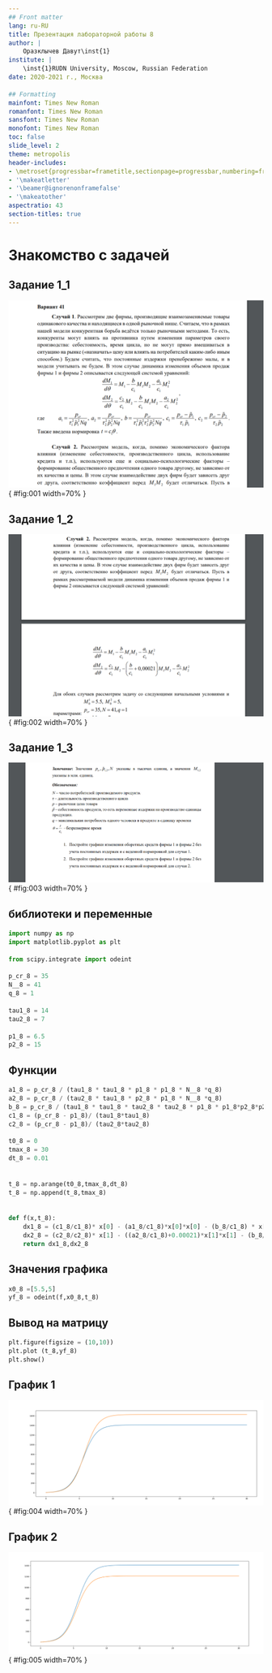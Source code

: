 ```yaml
---
## Front matter
lang: ru-RU
title: Презентация лабораторной работы 8
author: |
	Оразклычев Давут\inst{1}
institute: |
	\inst{1}RUDN University, Moscow, Russian Federation
date: 2020-2021 г., Москва

## Formatting
mainfont: Times New Roman
romanfont: Times New Roman
sansfont: Times New Roman
monofont: Times New Roman
toc: false
slide_level: 2
theme: metropolis
header-includes:
- \metroset{progressbar=frametitle,sectionpage=progressbar,numbering=fraction}
- '\makeatletter'
- '\beamer@ignorenonframefalse'
- '\makeatother'
aspectratio: 43
section-titles: true
---
```


# Знакомство с задачей

## Задание 1_1

![Задание](image/1.png){ #fig:001 width=70% }

## Задание 1_2

![Задание](image/2.png){ #fig:002 width=70% }

## Задание 1_3

![Задание](image/3.png){ #fig:003 width=70% }



## библиотеки и переменные

```Python
import numpy as np
import matplotlib.pyplot as plt

from scipy.integrate import odeint

p_cr_8 = 35
N__8 = 41
q_8 = 1

tau1_8 = 14
tau2_8 = 7

p1_8 = 6.5
p2_8 = 15
```

## Функции
```Python
a1_8 = p_cr_8 / (tau1_8 * tau1_8 * p1_8 * p1_8 * N__8 *q_8)
a2_8 = p_cr_8 / (tau2_8 * tau1_8 * p2_8 * p1_8 * N__8 *q_8)
b_8 = p_cr_8 / (tau1_8 * tau1_8 * tau2_8 * tau2_8 * p1_8 * p1_8*p2_8*p2_8*N__8*q_8)
c1_8 = (p_cr_8 - p1_8)/ (tau1_8*tau1_8)
c2_8 = (p_cr_8 - p1_8)/ (tau2_8*tau2_8)

t0_8 = 0
tmax_8 = 30
dt_8 = 0.01


t_8 = np.arange(t0_8,tmax_8,dt_8)
t_8 = np.append(t_8,tmax_8)


def f(x,t_8):
	dx1_8 = (c1_8/c1_8)* x[0] - (a1_8/c1_8)*x[0]*x[0] - (b_8/c1_8) * x[0] * x[1]
	dx2_8 = (c2_8/c2_8)* x[1] - ((a2_8/c1_8)+0.00021)*x[1]*x[1] - (b_8/c1_8) * x[0] * x[1]
	return dx1_8,dx2_8
```

## Значения графика

```Python
x0_8 =[5.5,5]
yf_8 = odeint(f,x0_8,t_8)
```

## Вывод на матрицу

```Python
plt.figure(figsize = (10,10))
plt.plot (t_8,yf_8)
plt.show()
```
## График 1

![График 1](image/4.png){ #fig:004 width=70% }

## График 2

![График 2](image/5.png){ #fig:005 width=70% }
